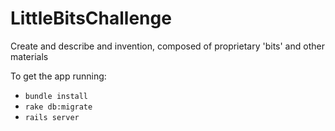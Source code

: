 # LittleBitsChallenge
Create and describe and invention, composed of proprietary 'bits' and other materials

To get the app running:

- `bundle install`
- `rake db:migrate`
- `rails server`
